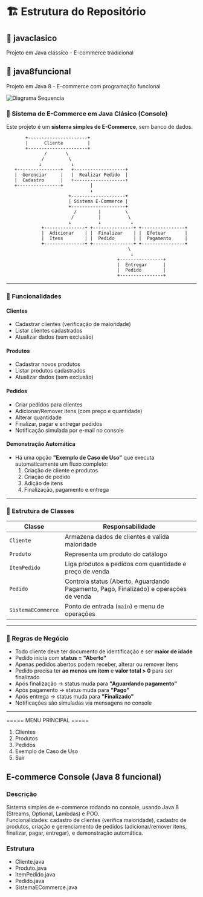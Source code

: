 # 🏗️ Estrutura do Repositório

## 📂 javaclasico
Projeto em Java clássico - E-commerce tradicional

## 📂 java8funcional  
Projeto em Java 8 - E-commerce com programação funcional

![Diagrama Sequencia](./imagens/diagramacasoUso.png)

### 🛒 Sistema de E-Commerce em Java Clásico (Console)

Este projeto é um **sistema simples de E-Commerce**, sem banco de dados.

           +----------------------+
           |      Cliente         |
           +----------------------+
                  /       \
                 /         \
                ↓           ↓
       +----------------+   +-------------------+
       |  Gerenciar     |   |  Realizar Pedido  |
       |  Cadastro      |   +-------------------+
       +----------------+          |
                                   ↓
                           +--------------------+
                           | Sistema E-Commerce |
                           +--------------------+
                             /        |         \
                            /         |          \
                           ↓          ↓           ↓
                 +---------------+ +---------------+ +----------------+
                 |  Adicionar    | |  Finalizar    | |  Efetuar       |
                 |  Itens        | |  Pedido       | |  Pagamento     |
                 +---------------+ +---------------+ +----------------+
                                                 \
                                                  ↓
                                             +----------------+
                                             |  Entregar      |
                                             |  Pedido        |
                                             +----------------+

---

### 🚀 Funcionalidades

#### Clientes
- Cadastrar clientes (verificação de maioridade)
- Listar clientes cadastrados
- Atualizar dados (sem exclusão)

#### Produtos
- Cadastrar novos produtos
- Listar produtos cadastrados
- Atualizar dados (sem exclusão)

#### Pedidos
- Criar pedidos para clientes
- Adicionar/Remover itens (com preço e quantidade)
- Alterar quantidade
- Finalizar, pagar e entregar pedidos
- Notificação simulada por e-mail no console

#### Demonstração Automática
- Há uma opção **"Exemplo de Caso de Uso"** que executa automaticamente um fluxo completo:
  1. Criação de cliente e produtos  
  2. Criação de pedido  
  3. Adição de itens  
  4. Finalização, pagamento e entrega  

---

### 🧩 Estrutura de Classes

| Classe | Responsabilidade |
|--------|------------------|
| `Cliente` | Armazena dados de clientes e valida maioridade |
| `Produto` | Representa um produto do catálogo |
| `ItemPedido` | Liga produtos a pedidos com quantidade e preço de venda |
| `Pedido` | Controla status (Aberto, Aguardando Pagamento, Pago, Finalizado) e operações de venda |
| `SistemaECommerce` | Ponto de entrada (`main`) e menu de operações |

---

### 🧠 Regras de Negócio

- Todo cliente deve ter documento de identificação e ser **maior de idade**  
- Pedido inicia com **status = "Aberto"**  
- Apenas pedidos abertos podem receber, alterar ou remover itens  
- Pedido precisa ter **ao menos um item** e **valor total > 0** para ser finalizado  
- Após finalização → status muda para **"Aguardando pagamento"**  
- Após pagamento → status muda para **"Pago"**  
- Após entrega → status muda para **"Finalizado"**  
- Notificações são simuladas via mensagens no console  

---

===== MENU PRINCIPAL =====
1. Clientes
2. Produtos
3. Pedidos
4. Exemplo de Caso de Uso
0. Sair

## E-commerce Console (Java 8 funcional)

### Descrição
Sistema simples de e-commerce rodando no console, usando Java 8 (Streams, Optional, Lambdas) e POO.  
Funcionalidades: cadastro de clientes (verifica maioridade), cadastro de produtos, criação e gerenciamento de pedidos (adicionar/remover itens, finalizar, pagar, entregar), e demonstração automática.

### Estrutura
- Cliente.java
- Produto.java
- ItemPedido.java
- Pedido.java
- SistemaECommerce.java


